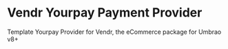 # Vendr Yourpay Payment Provider

Template Yourpay Provider for Vendr, the eCommerce package for Umbrao v8+
